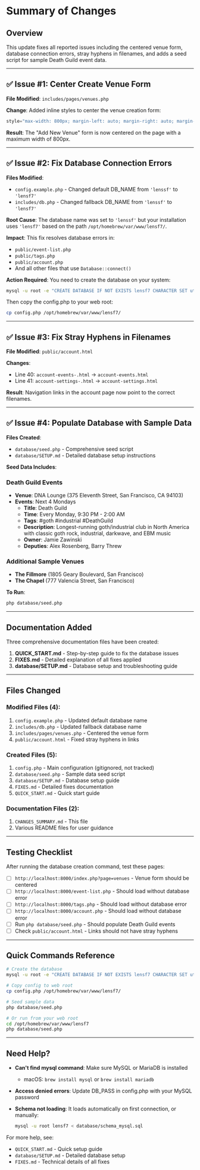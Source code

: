 # Summary of Changes

## Overview
This update fixes all reported issues including the centered venue form, database connection errors, stray hyphens in filenames, and adds a seed script for sample Death Guild event data.

---

## ✅ Issue #1: Center Create Venue Form

**File Modified**: `includes/pages/venues.php`

**Change**: Added inline styles to center the venue creation form:
```php
style="max-width: 800px; margin-left: auto; margin-right: auto; margin-bottom: 1.5rem;"
```

**Result**: The "Add New Venue" form is now centered on the page with a maximum width of 800px.

---

## ✅ Issue #2: Fix Database Connection Errors

**Files Modified**:
- `config.example.php` - Changed default DB_NAME from `'lenssf'` to `'lensf7'`
- `includes/db.php` - Changed fallback DB_NAME from `'lenssf'` to `'lensf7'`

**Root Cause**: The database name was set to `'lenssf'` but your installation uses `'lensf7'` based on the path `/opt/homebrew/var/www/lensf7/`.

**Impact**: This fix resolves database errors in:
- `public/event-list.php`
- `public/tags.php`
- `public/account.php`
- And all other files that use `Database::connect()`

**Action Required**: You need to create the database on your system:

```bash
mysql -u root -e "CREATE DATABASE IF NOT EXISTS lensf7 CHARACTER SET utf8mb4 COLLATE utf8mb4_unicode_ci;"
```

Then copy the config.php to your web root:
```bash
cp config.php /opt/homebrew/var/www/lensf7/
```

---

## ✅ Issue #3: Fix Stray Hyphens in Filenames

**File Modified**: `public/account.html`

**Changes**:
- Line 40: `account-events-.html` → `account-events.html`
- Line 41: `account-settings-.html` → `account-settings.html`

**Result**: Navigation links in the account page now point to the correct filenames.

---

## ✅ Issue #4: Populate Database with Sample Data

**Files Created**:
- `database/seed.php` - Comprehensive seed script
- `database/SETUP.md` - Detailed database setup instructions

**Seed Data Includes**:

### Death Guild Events
- **Venue**: DNA Lounge (375 Eleventh Street, San Francisco, CA 94103)
- **Events**: Next 4 Mondays
  - **Title**: Death Guild
  - **Time**: Every Monday, 9:30 PM - 2:00 AM
  - **Tags**: #goth #industrial #DeathGuild
  - **Description**: Longest-running goth/industrial club in North America with classic goth rock, industrial, darkwave, and EBM music
  - **Owner**: Jamie Zawinski
  - **Deputies**: Alex Rosenberg, Barry Threw

### Additional Sample Venues
- **The Fillmore** (1805 Geary Boulevard, San Francisco)
- **The Chapel** (777 Valencia Street, San Francisco)

**To Run**:
```bash
php database/seed.php
```

---

## Documentation Added

Three comprehensive documentation files have been created:

1. **QUICK_START.md** - Step-by-step guide to fix the database issues
2. **FIXES.md** - Detailed explanation of all fixes applied
3. **database/SETUP.md** - Database setup and troubleshooting guide

---

## Files Changed

### Modified Files (4):
1. `config.example.php` - Updated default database name
2. `includes/db.php` - Updated fallback database name
3. `includes/pages/venues.php` - Centered the venue form
4. `public/account.html` - Fixed stray hyphens in links

### Created Files (5):
1. `config.php` - Main configuration (gitignored, not tracked)
2. `database/seed.php` - Sample data seed script
3. `database/SETUP.md` - Database setup guide
4. `FIXES.md` - Detailed fixes documentation
5. `QUICK_START.md` - Quick start guide

### Documentation Files (2):
1. `CHANGES_SUMMARY.md` - This file
2. Various README files for user guidance

---

## Testing Checklist

After running the database creation command, test these pages:

- [ ] `http://localhost:8000/index.php?page=venues` - Venue form should be centered
- [ ] `http://localhost:8000/event-list.php` - Should load without database error
- [ ] `http://localhost:8000/tags.php` - Should load without database error
- [ ] `http://localhost:8000/account.php` - Should load without database error
- [ ] Run `php database/seed.php` - Should populate Death Guild events
- [ ] Check `public/account.html` - Links should not have stray hyphens

---

## Quick Commands Reference

```bash
# Create the database
mysql -u root -e "CREATE DATABASE IF NOT EXISTS lensf7 CHARACTER SET utf8mb4 COLLATE utf8mb4_unicode_ci;"

# Copy config to web root
cp config.php /opt/homebrew/var/www/lensf7/

# Seed sample data
php database/seed.php

# Or run from your web root
cd /opt/homebrew/var/www/lensf7
php database/seed.php
```

---

## Need Help?

- **Can't find mysql command**: Make sure MySQL or MariaDB is installed
  - macOS: `brew install mysql` or `brew install mariadb`
  
- **Access denied errors**: Update DB_PASS in config.php with your MySQL password

- **Schema not loading**: It loads automatically on first connection, or manually:
  ```bash
  mysql -u root lensf7 < database/schema_mysql.sql
  ```

For more help, see:
- `QUICK_START.md` - Quick setup guide
- `database/SETUP.md` - Detailed database setup
- `FIXES.md` - Technical details of all fixes
